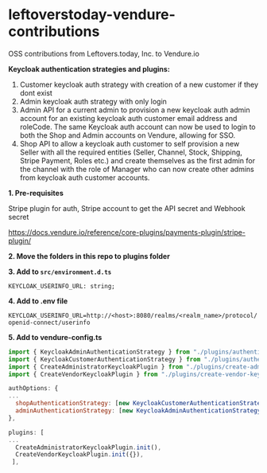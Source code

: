 # leftoverstoday-vendure-contributions
OSS contributions from Leftovers.today, Inc. to Vendure.io

**Keycloak authentication strategies and plugins:**
1. Customer keycloak auth strategy with creation of a new customer if they dont exist
2. Admin keycloak auth strategy with only login
3. Admin API for a current admin to provision a new keycloak auth admin account for an existing keycloak auth customer email address and roleCode. The same Keycloak auth account can now be used to login to both the Shop and Admin accounts on Vendure, allowing for SSO.
4. Shop API to allow a keycloak auth customer to self provision a new Seller with all the required entities (Seller, Channel, Stock, Shipping, Stripe Payment, Roles etc.) and create themselves as the first admin for the channel with the role of Manager who can now create other admins from keycloak auth customer accounts.

**1. Pre-requisites**

Stripe plugin for auth, Stripe account to get the API secret and Webhook secret

https://docs.vendure.io/reference/core-plugins/payments-plugin/stripe-plugin/

**2. Move the folders in this repo to plugins folder**

**3. Add to ```src/environment.d.ts```**

```KEYCLOAK_USERINFO_URL: string;```

**4. Add to .env file**

```KEYCLOAK_USERINFO_URL=http://<host>:8080/realms/<realm_name>/protocol/openid-connect/userinfo```

**5. Add to vendure-config.ts**

```jsx
import { KeycloakAdminAuthenticationStrategy } from "./plugins/authentication-keycloak/keycloak-admin-authentication-strategy";
import { KeycloakCustomerAuthenticationStrategy } from "./plugins/authentication-keycloak/keycloak-customer-authentication-strategy";
import { CreateAdministratorKeycloakPlugin } from "./plugins/create-administrator-keycloak/create-administrator-keycloak.plugin";
import { CreateVendorKeycloakPlugin } from "./plugins/create-vendor-keycloak/create-vendor-keycloak.plugin";

authOptions: {
...
  shopAuthenticationStrategy: [new KeycloakCustomerAuthenticationStrategy()],
  adminAuthenticationStrategy: [new KeycloakAdminAuthenticationStrategy()],
},

plugins: [
...
  CreateAdministratorKeycloakPlugin.init(),
  CreateVendorKeycloakPlugin.init({}),
 ],
```
